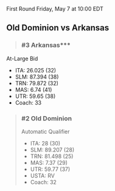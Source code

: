 First Round
Friday, May 7 at 10:00 EDT
## Old Dominion vs Arkansas

> ### #3 Arkansas***  
At-Large Bid  
- ITA: 26.025 (32)  
- SLM: 87.394 (38)  
- TRN: 79.872 (32)  
- MAS: 6.74 (41)  
- UTR: 59.65 (38)  
- Coach: 33  

> ### #2 Old Dominion  
> Automatic Qualifier  
> - ITA: 28 (30)  
> - SLM: 89.207 (28)  
> - TRN: 81.498 (25)  
> - MAS: 7.37 (29)  
> - UTR: 59.77 (37)  
> - USTA: RV  
> - Coach: 32  